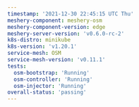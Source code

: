 ```yaml
---
timestamp: '2021-12-30 22:45:15 UTC Thu'
meshery-component: meshery-osm
meshery-component-version: edge
meshery-server-version: 'v0.6.0-rc-2'
k8s-distro: minikube
k8s-version: 'v1.20.1'
service-mesh: OSM
service-mesh-version: 'v0.11.1'
tests:
  osm-bootstrap: 'Running'
  osm-controller: 'Running'
  osm-injector: 'Running'
overall-status: 'passing'
---
```

